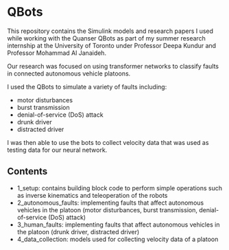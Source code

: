 # QBots

This repository contains the Simulink models and research papers I used while working with the Quanser QBots as part of my summer research internship at the University of Toronto under Professor Deepa Kundur and Professor Mohammad Al Janaideh.

Our research was focused on using transformer networks to classify faults in connected autonomous vehicle platoons.

I used the QBots to simulate a variety of faults including:
- motor disturbances
- burst transmission
- denial-of-service (DoS) attack
- drunk driver
- distracted driver

I was then able to use the bots to collect velocity data that was used as testing data for our neural network.

## Contents

- 1_setup: contains building block code to perform simple operations such as inverse kinematics and teleoperation of the robots
- 2_autonomous_faults: implementing faults that affect autonomous vehicles in the platoon (motor disturbances, burst transmission, denial-of-service (DoS) attack)
- 3_human_faults: implementing faults that affect autonomous vehicles in the platoon (drunk driver, distracted driver)
- 4_data_collection: models used for collecting velocity data of a platoon